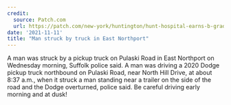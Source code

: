```yaml
---
credit:
  source: Patch.com
  url: https://patch.com/new-york/huntington/hunt-hospital-earns-b-grade-worker-dies-fort-salonga
date: '2021-11-11'
title: "Man struck by truck in East Northport"
---
```

A man was struck by a pickup truck on Pulaski Road in East Northport on Wednesday morning, Suffolk police said. 
A man was driving a 2020 Dodge pickup truck northbound on Pulaski Road, near North Hill Drive, at about 8:37 a.m.,
when it struck a man standing near a trailer on the side of the road and the Dodge overturned, police said. Be 
careful driving early morning and at dusk!
